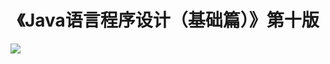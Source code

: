 # <center>《Java语言程序设计（基础篇）》第十版</center>


![](https://cdn.jsdelivr.net/gh/wztlink1013/figure/blogarticle52/yuoiuojlhjkhgfghjiuoytyghjkiuoyghj.png)

